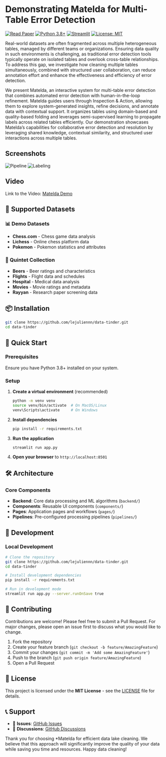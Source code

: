# Demonstrating Matelda for Multi-Table Error Detection

[![Read Paper](https://img.shields.io/badge/📄%20Read%20Paper-OpenProceedings-blue)](https://www.openproceedings.org/2025/conf/edbt/paper-98.pdf)
[![Python 3.8+](https://img.shields.io/badge/python-3.8+-blue.svg)](https://www.python.org/downloads/)
[![Streamlit](https://img.shields.io/badge/streamlit-1.0+-red.svg)](https://streamlit.io)
[![License: MIT](https://img.shields.io/badge/License-MIT-yellow.svg)](https://opensource.org/licenses/MIT)

Real-world datasets are often fragmented across multiple heterogeneous tables, managed by different teams or organizations. Ensuring data quality in such environments is challenging, as traditional error detection tools typically operate on isolated tables and overlook cross-table relationships. To address this gap, we investigate how cleaning multiple tables simultaneously, combined with structured user collaboration, can reduce annotation effort and enhance the effectiveness and efficiency of error detection.

We present Matelda, an interactive system for multi-table error detection that combines automated error detection with human-in-the-loop refinement. Matelda guides users through Inspection \& Action, allowing them to explore system-generated insights, refine decisions, and annotate data with contextual support. It organizes tables using domain-based and quality-based folding and leverages semi-supervised learning to propagate labels across related tables efficiently. Our demonstration showcases Matelda’s capabilities for collaborative error detection and resolution by leveraging shared knowledge, contextual similarity, and structured user interactions across multiple tables.

## Screenshots 

![Pipeline](screenshots/pipeline-git.png)
![Labeling](screenshots/labeling-git.png)

## Video

Link to the Video: [Matelda Demo](videos/Matelda-Demo.mp4)

## 🎯 Supported Datasets

### 📊 Demo Datasets
- **Chess.com** - Chess game data analysis
- **Lichess** - Online chess platform data
- **Pokemon** - Pokemon statistics and attributes

### 🏢 Quintet Collection
- **Beers** - Beer ratings and characteristics
- **Flights** - Flight data and schedules
- **Hospital** - Medical data analysis
- **Movies** - Movie ratings and metadata
- **Rayyan** - Research paper screening data

## 📦 Installation

```bash
git clone https://github.com/lejuliennn/data-tinder.git
cd data-tinder
```

## 🚀 Quick Start

### Prerequisites

Ensure you have Python 3.8+ installed on your system.

### Setup

1. **Create a virtual environment** (recommended)
   ```bash
   python -m venv venv
   source venv/bin/activate  # On MacOS/Linux
   venv\Scripts\activate     # On Windows
   ```

2. **Install dependencies**
   ```bash
   pip install -r requirements.txt
   ```

3. **Run the application**
   ```bash
   streamlit run app.py
   ```

4. **Open your browser** to `http://localhost:8501`

## 🛠️ Architecture

### Core Components

- **Backend**: Core data processing and ML algorithms (`backend/`)
- **Components**: Reusable UI components (`components/`)
- **Pages**: Application pages and workflows (`pages/`)
- **Pipelines**: Pre-configured processing pipelines (`pipelines/`)

## 🧪 Development

### Local Development

```bash
# Clone the repository
git clone https://github.com/lejuliennn/data-tinder.git
cd data-tinder

# Install development dependencies
pip install -r requirements.txt

# Run in development mode
streamlit run app.py --server.runOnSave true
```

## 🤝 Contributing

Contributions are welcome! Please feel free to submit a Pull Request. For major changes, please open an issue first to discuss what you would like to change.

1. Fork the repository
2. Create your feature branch (`git checkout -b feature/AmazingFeature`)
3. Commit your changes (`git commit -m 'Add some AmazingFeature'`)
4. Push to the branch (`git push origin feature/AmazingFeature`)
5. Open a Pull Request

## 📄 License

This project is licensed under the **MIT License** - see the [LICENSE](LICENSE) file for details.

## 📞 Support

- 🐛 **Issues**: [GitHub Issues](https://github.com/lejuliennn/data-tinder/issues)
- 💬 **Discussions**: [GitHub Discussions](https://github.com/lejuliennn/data-tinder/discussions)

Thank you for choosing *Matelda for efficient data lake cleaning. We believe that this approach will significantly improve the quality of your data while saving you time and resources. Happy data cleaning!
